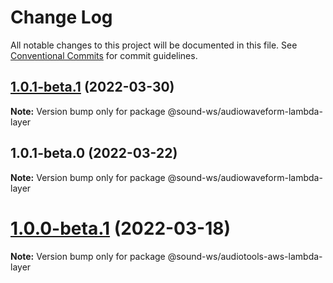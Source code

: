 # Change Log

All notable changes to this project will be documented in this file.
See [Conventional Commits](https://conventionalcommits.org) for commit guidelines.

## [1.0.1-beta.1](https://github.com/sound-ws/audiowaveform-lambda-layer/compare/@sound-ws/audiowaveform-lambda-layer@1.0.1-beta.0...@sound-ws/audiowaveform-lambda-layer@1.0.1-beta.1) (2022-03-30)

**Note:** Version bump only for package @sound-ws/audiowaveform-lambda-layer





## 1.0.1-beta.0 (2022-03-22)

**Note:** Version bump only for package @sound-ws/audiowaveform-lambda-layer





# [1.0.0-beta.1](https://github.com/sound-ws/monorepo/compare/@sound-ws/audiotools-aws-lambda-layer@1.0.0-beta.0...@sound-ws/audiotools-aws-lambda-layer@1.0.0-beta.1) (2022-03-18)

**Note:** Version bump only for package @sound-ws/audiotools-aws-lambda-layer
